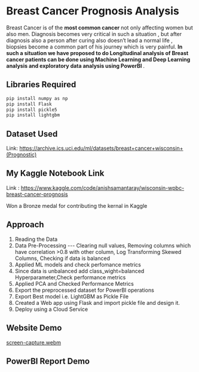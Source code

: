 # Breast Cancer Prognosis Analysis 

  Breast Cancer is of the <strong> most common cancer </strong> not only affecting women but also men. Diagnosis becomes very critical in such a situation  ,
  but after diagnosis also a person after curing also doesn’t lead a normal life , biopsies become a common part of his journey which is very painful. 
  <strong>In such a situation we have proposed to do Longitudinal analysis of Breast cancer patients can be done using Machine Learning and Deep Learning analysis 
  and exploratory data analysis using PowerBI </strong>.
  
## Libraries Required

```bash
pip install numpy as np
pip install Flask
pip install pickle5
pip install lightgbm
```
## Dataset Used

Link: https://archive.ics.uci.edu/ml/datasets/breast+cancer+wisconsin+(Prognostic)

## My Kaggle Notebook Link

Link : https://www.kaggle.com/code/anishsamantaray/wisconsin-wpbc-breast-cancer-prognosis

Won a Bronze medal for contributing the kernal in Kaggle

## Approach

1. Reading the Data
2. Data Pre-Processing --- Clearing null values, Removing columns which have correlation >0.8 with other column, Log Transforming Skewed Columns, Checking if data is balanced 
3. Applied ML models and check perfomance metrics
4. Since data is unbalanced add class_wight=balanced Hyperparameter,Check performance metrics 
5. Applied PCA and Checked Performance Metrics
6. Export the preprocessed dataset for PowerBI operations
7. Export Best model i.e. LightGBM as Pickle File
8. Created a Web app using Flask and import pickle file and design it.
9. Deploy using a Cloud Service

## Website Demo

[screen-capture.webm](https://user-images.githubusercontent.com/84379934/230427516-aac769b4-c333-455a-898f-038af79d18e4.webm)

## PowerBI Report Demo

